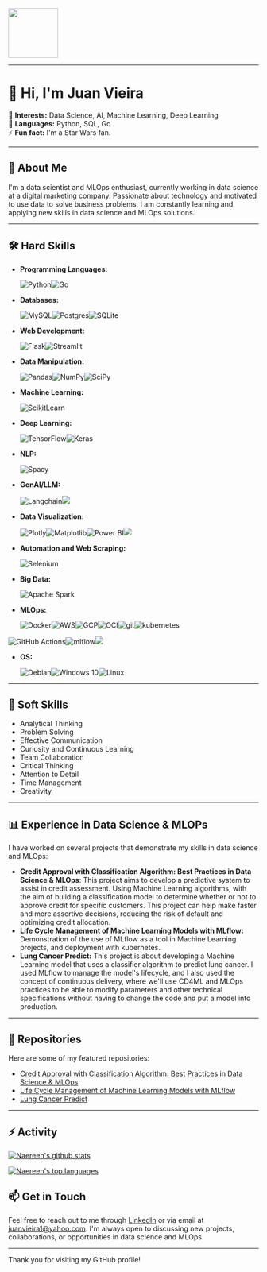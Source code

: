 <img src="https://github.com/user-attachments/assets/1de8f486-8417-4593-aa7d-c90b9e2601ca" width="100" height="100" />

---

# 👋 Hi, I'm Juan Vieira

👀 **Interests:** Data Science, AI, Machine Learning, Deep Learning  
🌱 **Languages:** Python, SQL, Go  
⚡ **Fun fact:** I'm a Star Wars fan.   

---

## 💼 About Me

I'm a data scientist and MLOps enthusiast, currently working in data science at a digital marketing company. Passionate about technology and motivated to use data to solve business problems, I am constantly learning and applying new skills in data science and MLOps solutions.

---

## 🛠 Hard Skills

- **Programming Languages:**

  ![Python](https://img.shields.io/badge/Python-3776AB.svg?style=for-the-badge&logo=Python&logoColor=white)![Go](https://img.shields.io/badge/Go-00ADD8.svg?style=for-the-badge&logo=Go&logoColor=white)
  
- **Databases:**

  ![MySQL](https://img.shields.io/badge/mysql-4479A1.svg?style=for-the-badge&logo=mysql&logoColor=white)![Postgres](https://img.shields.io/badge/postgres-%23316192.svg?style=for-the-badge&logo=postgresql&logoColor=white)![SQLite](https://img.shields.io/badge/sqlite-%2307405e.svg?style=for-the-badge&logo=sqlite&logoColor=white)
  
- **Web Development:**

  ![Flask](https://img.shields.io/badge/flask-%23000.svg?style=for-the-badge&logo=flask&logoColor=white)![Streamlit](https://img.shields.io/badge/Streamlit-FF4B4B?style=for-the-badge&logo=Streamlit&logoColor=white)
  
- **Data Manipulation:**

  ![Pandas](https://img.shields.io/badge/Pandas-2C2D72?style=for-the-badge&logo=pandas&logoColor=white)![NumPy](https://img.shields.io/badge/Numpy-777BB4?style=for-the-badge&logo=numpy&logoColor=white)![SciPy](https://img.shields.io/badge/SciPy-8CAAE6.svg?style=for-the-badge&logo=SciPy&logoColor=white)
  
- **Machine Learning:**

  ![ScikitLearn](https://img.shields.io/badge/scikit_learn-F7931E?style=for-the-badge&logo=scikit-learn&logoColor=white)

- **Deep Learning:**

  ![TensorFlow](https://img.shields.io/badge/TensorFlow-FF6F00.svg?style=for-the-badge&logo=TensorFlow&logoColor=white)![Keras](https://img.shields.io/badge/Keras-D00000.svg?style=for-the-badge&logo=Keras&logoColor=white)

- **NLP:**

  ![Spacy](https://img.shields.io/badge/spaCy-09A3D5.svg?style=for-the-badge&logo=spaCy&logoColor=white)
  
- **GenAI/LLM:**

  ![Langchain](https://img.shields.io/badge/langchain-1C3C3C?style=for-the-badge&logo=langchain&logoColor=white)![](https://img.shields.io/badge/OpenAI-412991.svg?style=for-the-badge&logo=OpenAI&logoColor=white)
  
- **Data Visualization:**

  ![Plotly](https://img.shields.io/badge/Plotly-239120?style=for-the-badge&logo=plotly&logoColor=white)![Matplotlib](https://img.shields.io/badge/Matplotlib-%23ffffff.svg?style=for-the-badge&logo=Matplotlib&logoColor=black)![Power BI](https://img.shields.io/badge/PowerBI-F2C811?style=for-the-badge&logo=Power%20BI&logoColor=white)![](https://img.shields.io/badge/Looker-4285F4.svg?style=for-the-badge&logo=Looker&logoColor=white)
  
- **Automation and Web Scraping:**

  ![Selenium](https://img.shields.io/badge/-selenium-%43B02A?style=for-the-badge&logo=selenium&logoColor=white)
  
- **Big Data:**

  ![Apache Spark](https://img.shields.io/badge/Apache%20Spark-FDEE21?style=flat-square&logo=apachespark&logoColor=black)
  
- **MLOps:**

  ![Docker](https://img.shields.io/badge/docker-%230db7ed.svg?style=for-the-badge&logo=docker&logoColor=white)![AWS](https://img.shields.io/badge/AWS-%23FF9900.svg?style=for-the-badge&logo=amazon-aws&logoColor=white)![GCP](https://img.shields.io/badge/Google_Cloud-4285F4?style=for-the-badge&logo=google-cloud&logoColor=white)![OCI](https://img.shields.io/badge/Oracle-F80000?style=for-the-badge&logo=oracle&logoColor=black)![git]( https://img.shields.io/badge/GIT-E44C30?style=for-the-badge&logo=git&logoColor=white)![kubernetes](https://img.shields.io/badge/Kubernetes-326CE5.svg?style=for-the-badge&logo=Kubernetes&logoColor=white)

![GitHub Actions](https://img.shields.io/badge/github%20actions-%232671E5.svg?style=for-the-badge&logo=githubactions&logoColor=white)![mlflow](https://img.shields.io/badge/MLflow-0194E2.svg?style=for-the-badge&logo=MLflow&logoColor=white)![](https://img.shields.io/badge/YAML-CB171E.svg?style=for-the-badge&logo=YAML&logoColor=white)

- **OS:**

  <img alt="Debian" src="https://img.shields.io/badge/Debian-D70A53?style=for-the-badge&logo=debian&logoColor=white" /><img alt="Windows 10" src="https://img.shields.io/badge/Windows-0078D6?style=for-the-badge&logo=windows&logoColor=white" /><img alt="Linux" src="https://img.shields.io/badge/Linux-FCC624?style=for-the-badge&logo=linux&logoColor=black">


---

## 🌟 Soft Skills

- Analytical Thinking
- Problem Solving
- Effective Communication
- Curiosity and Continuous Learning
- Team Collaboration
- Critical Thinking
- Attention to Detail
- Time Management
- Creativity

---

## 📊 Experience in Data Science & MLOPs

I have worked on several projects that demonstrate my skills in data science and MLOps:
- **Credit Approval with Classification Algorithm: Best Practices in Data Science & MLOps**: This project aims to develop a predictive system to assist in credit assessment. Using Machine Learning algorithms, with the aim of building a classification model to determine whether or not to approve credit for specific customers. This project can help make faster and more assertive decisions, reducing the risk of default and optimizing credit allocation.
- **Life Cycle Management of Machine Learning Models with MLflow:** Demonstration of the use of MLflow as a tool in Machine Learning projects, and deployment with kubernetes.
- **Lung Cancer Predict:** This project is about developing a Machine Learning model that uses a classifier algorithm to predict lung cancer. I used MLflow to manage the model's lifecycle, and I also used the concept of continuous delivery, where we'll use CD4ML and MLOps practices to be able to modify parameters and other technical specifications without having to change the code and put a model into production.

---

## 📂 Repositories

Here are some of my featured repositories:

- [Credit Approval with Classification Algorithm: Best Practices in Data Science & MLOps](https://github.com/ju4nv1e1r4/credit-approval)
- [Life Cycle Management of Machine Learning Models with MLflow](https://github.com/ju4nv1e1r4/mlflow-2024)
- [Lung Cancer Predict](https://github.com/ju4nv1e1r4/lung_cancer_predict)

---

## ⚡ Activity

[![Naereen's github stats](https://github-readme-stats.vercel.app/api?username=ju4nv1e1r4&theme=blue-green)](https://github.com/ju4nv1e1r4/github-readme-stats)

[![Naereen's top languages](https://github-readme-stats.vercel.app/api/top-langs/?username=ju4nv1e1r4&theme=blue-green)](https://github.com/ju4nv1e1r4/github-readme-stats)



## 📫 Get in Touch

Feel free to reach out to me through [LinkedIn](https://www.linkedin.com/in/juanvieira85/) or via email at juanvieira1@yahoo.com. I'm always open to discussing new projects, collaborations, or opportunities in data science and MLOps.

---

Thank you for visiting my GitHub profile!

<!---
ju4nv1e1r4/ju4nv1e1r4 is a ✨ special ✨ repository because its `README.md` (this file) appears on your GitHub profile.
You can click the Preview link to take a look at your changes.
--->
